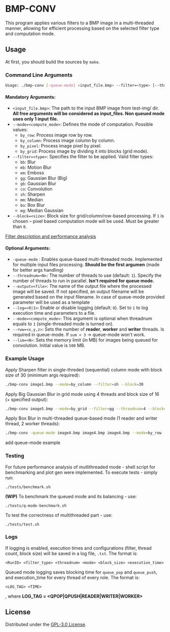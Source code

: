 # BMP-CONV

This program applies various filters to a BMP image in a multi-threaded manner, allowing for efficient processing based on the selected filter type and computation mode.

## Usage
At first, you should build the sources by `make`.

### Command Line Arguments

```bash
Usage: ./bmp-conv [-queue-mode] <input_file.bmp> --filter=<type> [--threadnum=<N>] [--mode=<compute_mode>] [--block=<size>] [--output=<file>] [--log=<N>]
```

#### Mandatory Arguments:
- `<input_file.bmp>`: The path to the input BMP image from test-img/ dir.  **All free arguments will be considered as input_files. Non queued mode uses only 1 input file.**
- `--mode=<compute_mode>`: Defines the mode of computation. Possible values:
  - `by_row`: Process image row by row.
  - `by_column`: Process image column by column.
  - `by_pixel`: Process image pixel by pixel.
  - `by_grid`: Process image by dividing it into blocks (grid mode).
- `--filter=<type>`: Specifies the filter to be applied. Valid filter types:
  - `bb`: Blur
  - `mb`: Motion Blur
  - `em`: Emboss
  - `gg`: Gaussian Blur (Big)
  - `gb`: Gaussian Blur
  - `co`: Convolution
  - `sh`: Sharpen
  - `mm`: Median
  - `bo`: Box Blur
  - `mg`: Median Gaussian
- `--block=<size>`: Block size for grid/column/row-based processing. If `1` is chosen – pixel based computation mode will be used. Must be greater than `0`.

[Filter description and performance analysis](https://github.com/qrutyy/bmp-conv/blob/main/MT-mode-analysis.md)

#### Optional Arguments:
- `-queue-mode` : Enables queue-based multi-threaded mode. Implemented for multiple input files processing. **Should be the first argumen** (made for better args handling)
- `--threadnum=<N>`: The number of threads to use (default: `1`). Specify the number of threads to run in parallel. **Isn't required for queue mode.**
- `--output=<file>`: The name of the output file where the processed image will be saved. If not specified, an output filename will be generated based on the input filename. In case of queue-mode provided parameter will be used as a template
- `--log=<0|1>`: Enable or disable logging (default: `0`). Set to `1` to log execution time and parameters to a file.
- `--mode=<compute_mode>`: This argument is optional when threadnum equals to `1` (single-threaded mode is turned on).
- `--rww=<x,y,z>`: Sets the number of **reader**, **worker** and **writer** threads. Is required in queue-mode. If `sum < 3` -> queue-mode won't work.  
- `--lim=<N>`: Sets the memory limit (in MB) for images being queued for convolution. Initial value is `500` MB. 

### Example Usage

Apply Sharpen filter in single-threded (sequential) column mode with block size of 30 (minimum args required):
```bash
./bmp-conv image1.bmp --mode=by_column --filter=sh --block=30
```

Apply Big Gaussian Blur in grid mode using 4 threads and block size of 16 (+ specified output):
```bash
./bmp-conv image5.bmp --mode=by_grid --filter=gg --threadnum=4 --block=16 --output=output.bmp
```

Apply Box Blur in multi-threaded queue-based mode (1 reader and writer thread, 2 worker threads): 
```bash
./bmp-conv -queue-mode image4.bmp image4.bmp image4.bmp --mode=by_row --filter=bb --block=5 --rww=1,2,1
```
add queue-mode example

### Testing
For future performance analysis of mutlithreaded mode - shell script for benchmarking and plot gen were implemented. To execute tests - simply run:
```
./tests/benchmark.sh
``` 

**(WIP)** To benchmark the queued mode and its balancing - use:
```
./tests/q-mode-benchmark.sh
```

To test the correctness of multithreaded part - use:
```
./tests/test.sh
```

### Logs
If logging is enabled, execution times and configurations (filter, thread count, block size) will be saved in a log file, `.txt`. The format is:
```
<RunID> <filter_type> <threadnum> <mode> <block_size> <execution_time>
```
Queued mode logging saves blocking time for `queue_pop` and `queue_push`, and execution_time for every thread of every role. The format is:
```
<LOG_TAG> <TIME>
```
, where **LOG_TAG = <QPOP|QPUSH|READER|WRITER|WORKER>**
## License

Distributed under the [GPL-3.0 License](https://github.com/qrutyy/bmp-conv/blob/main/LICENSE). 

